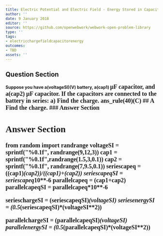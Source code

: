 ```yaml
---
title: Electric Potential and Electric Field - Energy Stored in Capacitors
author: ''
date: 9 January 2018
editor: ''
source: https://github.com/openwebwork/webwork-open-problem-library
type: ''
tags:
- electricchargefieldcapacitorenergy
outcomes:
- TBD
assets: ''
---
```


## Question Section 

<b>
Suppose you have a(voltageSI)(V) battery, a(cap1) <span style="font-family: 'Times'; font-size: 20px";>&mu;F<span> capacitor, and a(cap2) <span style="font-family: 'Times'; font-size: 20px";>&mu;F<span> capacitor. If the capacitors are connected to the battery in series:
a) Find the charge.
ans_rule(40)(C)
## A
Find the charge.
### Answer Section


## Answer Section

from random import randrange
voltageSI = sprintf("%0.1f", randrange(9,12,3))
cap1 = sprintf("%0.1f",randrange(1.5,3,0.1))
cap2 = sprintf("%0.1f", randrange(7,9.5,0.1))
seriescapeq = ((cap1)*(cap2))/((cap1)+(cap2))
seriescapeqSI = seriescapeq*10**-6
parallelcapeq = (cap1+cap2)
parallelcapeqSI = parallelcapeq*10**-6

serieschargeSI = (seriescapeqSI)*(voltageSI)
seriesenergySI = (0.5*(seriescapeqSI)*(voltageSI**2))

parallelchargeSI = (parallelcapeqSI)*(voltageSI)
parallelenergySI = (0.5*(parallelcapeqSI)*(voltageSI**2))